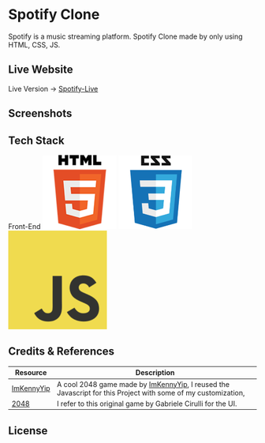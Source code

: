
# Spotify Clone

Spotify is a music streaming platform. Spotify Clone made by only using HTML, CSS, JS. 



## Live Website

Live Version -> [Spotify-Live](https://spotify-live-gamma.vercel.app/)

<!-- ![Demo](https://github.com/BasimAhmedKhan/Spotify-Clone/blob/main/Readme%20Resources/Spotify-Clone.gif) -->


## Screenshots

<!-- Log In

![App Screenshot](https://github.com/BasimAhmedKhan/Spotify-Clone/blob/main/Readme%20Resources/login.png)

Home

![App Screenshot](https://github.com/BasimAhmedKhan/Spotify-Clone/blob/main/Readme%20Resources/home.png)

About Us

![App Screenshot](https://github.com/BasimAhmedKhan/Spotify-Clone/blob/main/Readme%20Resources/about.png)

Library

![App Screenshot](https://github.com/BasimAhmedKhan/Spotify-Clone/blob/main/Readme%20Resources/library.png) -->


## Tech Stack
Front-End
<img src="https://raw.githubusercontent.com/github/explore/80688e429a7d4ef2fca1e82350fe8e3517d3494d/topics/html/html.png" data-canonical-src="[https://raw.githubusercontent.com/github/explore/80688e429a7d4ef2fca1e82350fe8e3517d3494d/topics/html/html.png]" width="150" />
<img src="https://raw.githubusercontent.com/github/explore/80688e429a7d4ef2fca1e82350fe8e3517d3494d/topics/css/css.png" data-canonical-src="[https://raw.githubusercontent.com/github/explore/80688e429a7d4ef2fca1e82350fe8e3517d3494d/topics/css/css.png]" width="150" /> 
<img src="https://raw.githubusercontent.com/github/explore/80688e429a7d4ef2fca1e82350fe8e3517d3494d/topics/javascript/javascript.png" data-canonical-src="[https://raw.githubusercontent.com/github/explore/80688e429a7d4ef2fca1e82350fe8e3517d3494d/topics/javascript/javascript.png]" width="200" />


## Credits & References

| Resource                                                               | Description                                                                                                           |
| ---------------------------------------------------------------------- | --------------------------------------------------------------------------------------------------------------------- |
| [ImKennyYip][ImKennyYip]                                                     | A cool 2048 game made by [ImKennyYip], I reused the Javascript for this Project with some of my customization, |
| [2048][2048] | I refer to this original game by Gabriele Cirulli for the UI.                                                |

[ImKennyYip]: https://github.com/ImKennyYip/2048
[2048]: https://play2048.co/

## License

<!-- [MIT](https://github.com/BasimAhmedKhan/2048-Game/blob/main/LICENSE) -->
